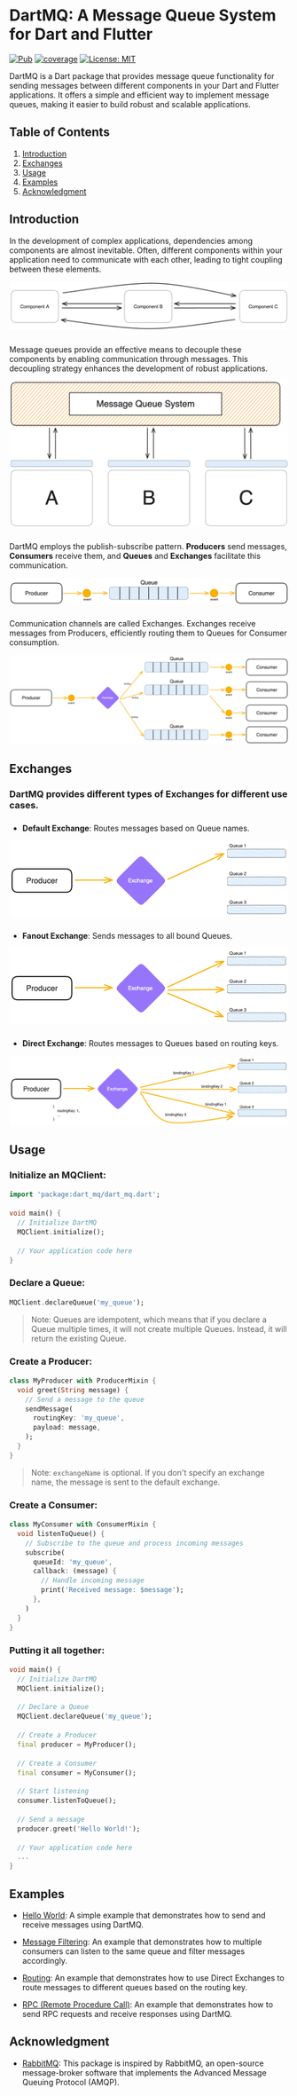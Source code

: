 # DartMQ: A Message Queue System for Dart and Flutter

<!-- TODO: fix pub version badge -->

[![Pub](https://img.shields.io/pub/v/dart_mq.svg)](https://pub.dev/packages/dart_mq)
[![coverage](https://codecov.io/gh/N-Razzouk/dart_mq/graph/badge.svg)](https://app.codecov.io/gh/N-Razzouk/dart_mq)
[![License: MIT](https://img.shields.io/badge/License-MIT-yellow.svg)](https://opensource.org/licenses/MIT)

DartMQ is a Dart package that provides message queue functionality for sending messages between different components in your Dart and Flutter applications. It offers a simple and efficient way to implement message queues, making it easier to build robust and scalable applications.

## Table of Contents

1. [Introduction](#introduction)
2. [Exchanges](#exchanges)
3. [Usage](#usage)
4. [Examples](#examples)
5. [Acknowledgment](#acknowledgment)

###

## Introduction

In the development of complex applications, dependencies among components are almost inevitable. Often, different components within your application need to communicate with each other, leading to tight coupling between these elements.

![Components](https://github.com/N-Razzouk/dart_mq/blob/master/assets/components.png?raw=true)

###

Message queues provide an effective means to decouple these components by enabling communication through messages. This decoupling strategy enhances the development of robust applications.

![Components with MQ](https://github.com/N-Razzouk/dart_mq/blob/master/assets/components-mq.png?raw=true)

###

DartMQ employs the publish-subscribe pattern. **Producers** send messages, **Consumers** receive them, and **Queues** and **Exchanges** facilitate this communication.

![Simple View](https://github.com/N-Razzouk/dart_mq/blob/master/assets/simple-view.png?raw=true)

###

Communication channels are called Exchanges. Exchanges receive messages from Producers, efficiently routing them to Queues for Consumer consumption.

![Detailed View](https://github.com/N-Razzouk/dart_mq/blob/master/assets/detailed-view.png?raw=true)

## Exchanges

### DartMQ provides different types of Exchanges for different use cases.

###

- **Default Exchange**: Routes messages based on Queue names.

![Default Exchange](https://github.com/N-Razzouk/dart_mq/blob/master/assets/default-exchange.png?raw=true)

###

- **Fanout Exchange**: Sends messages to all bound Queues.

![Fanout Exchange](https://github.com/N-Razzouk/dart_mq/blob/master/assets/fanout-exchange.png?raw=true)

###

- **Direct Exchange**: Routes messages to Queues based on routing keys.

![Direct Exchange](https://github.com/N-Razzouk/dart_mq/blob/master/assets/direct-exchange.png?raw=true)

## Usage

### Initialize an MQClient:

<!-- TODO: change import in code snippet. -->

```dart
import 'package:dart_mq/dart_mq.dart';

void main() {
  // Initialize DartMQ
  MQClient.initialize();

  // Your application code here
}

```

### Declare a Queue:

```dart
MQClient.declareQueue('my_queue');
```

> Note: Queues are idempotent, which means that if you declare a Queue multiple times, it will not create multiple Queues. Instead, it will return the existing Queue.

### Create a Producer:

```dart
class MyProducer with ProducerMixin {
  void greet(String message) {
    // Send a message to the queue
    sendMessage(
      routingKey: 'my_queue',
      payload: message,
    );
  }
}
```

> Note: `exchangeName` is optional. If you don't specify an exchange name, the message is sent to the default exchange.

### Create a Consumer:

```dart
class MyConsumer with ConsumerMixin {
  void listenToQueue() {
    // Subscribe to the queue and process incoming messages
    subscribe(
      queueId: 'my_queue',
      callback: (message) {
        // Handle incoming message
        print('Received message: $message');
      },
    )
  }
}
```

### Putting it all together:

```dart
void main() {
  // Initialize DartMQ
  MQClient.initialize();

  // Declare a Queue
  MQClient.declareQueue('my_queue');

  // Create a Producer
  final producer = MyProducer();

  // Create a Consumer
  final consumer = MyConsumer();

  // Start listening
  consumer.listenToQueue();

  // Send a message
  producer.greet('Hello World!');

  // Your application code here
  ...
}
```

## Examples

- [Hello World](example/hello_world): A simple example that demonstrates how to send and receive messages using DartMQ.

- [Message Filtering](example/message_filtering): An example that demonstrates how to multiple consumers can listen to the same queue and filter messages accordingly.

- [Routing](example/routing): An example that demonstrates how to use Direct Exchanges to route messages to different queues based on the routing key.

- [RPC (Remote Procedure Call)](example/rpc): An example that demonstrates how to send RPC requests and receive responses using DartMQ.

## Acknowledgment

- [RabbitMQ](https://www.rabbitmq.com/): This package is inspired by RabbitMQ, an open-source message-broker software that implements the Advanced Message Queuing Protocol (AMQP).
